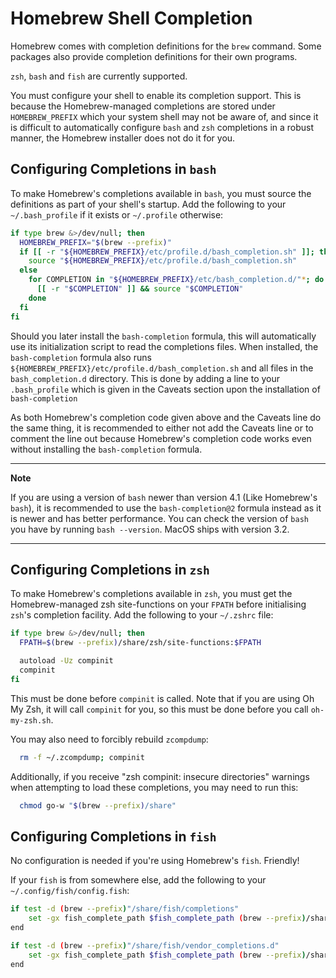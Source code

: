 # Homebrew Shell Completion

Homebrew comes with completion definitions for the `brew` command. Some packages also provide completion definitions for their own programs.

`zsh`, `bash` and `fish` are currently supported.

You must configure your shell to enable its completion support. This is because the Homebrew-managed completions are stored under `HOMEBREW_PREFIX` which your system shell may not be aware of, and since it is difficult to automatically configure `bash` and `zsh` completions in a robust manner, the Homebrew installer does not do it for you.

## Configuring Completions in `bash`

To make Homebrew's completions available in `bash`, you must source the definitions as part of your shell's startup. Add the following to your `~/.bash_profile` if it exists or `~/.profile` otherwise:

```sh
if type brew &>/dev/null; then
  HOMEBREW_PREFIX="$(brew --prefix)"
  if [[ -r "${HOMEBREW_PREFIX}/etc/profile.d/bash_completion.sh" ]]; then
    source "${HOMEBREW_PREFIX}/etc/profile.d/bash_completion.sh"
  else
    for COMPLETION in "${HOMEBREW_PREFIX}/etc/bash_completion.d/"*; do
      [[ -r "$COMPLETION" ]] && source "$COMPLETION"
    done
  fi
fi
```

Should you later install the `bash-completion` formula, this will automatically use its initialization script to read the completions files.
When installed, the `bash-completion` formula also runs `${HOMEBREW_PREFIX}/etc/profile.d/bash_completion.sh` and all files in the `bash_completion.d` directory. This is done by adding a line to your `.bash_profile` which is given in the Caveats section upon the installation of `bash-completion`

As both Homebrew's completion code given above and the Caveats line do the same thing, it is recommended to either not add the Caveats line or to comment the line out because Homebrew's completion code works even without installing the `bash-completion` formula.

---
**Note**

If you are using a version of `bash` newer than version 4.1 (Like Homebrew's `bash`), it is recommended to use the `bash-completion@2` formula instead as it is newer and has better performance. You can check the version of `bash` you have by running `bash --version`. MacOS ships with version 3.2.

---


## Configuring Completions in `zsh`

To make Homebrew's completions available in `zsh`, you must get the Homebrew-managed zsh site-functions on your `FPATH` before initialising `zsh`'s completion facility. Add the following to your `~/.zshrc` file:

```sh
if type brew &>/dev/null; then
  FPATH=$(brew --prefix)/share/zsh/site-functions:$FPATH

  autoload -Uz compinit
  compinit
fi
```

This must be done before `compinit` is called. Note that if you are using Oh My Zsh, it will call `compinit` for you, so this must be done before you call `oh-my-zsh.sh`.

You may also need to forcibly rebuild `zcompdump`:

```sh
  rm -f ~/.zcompdump; compinit
```

Additionally, if you receive "zsh compinit: insecure directories" warnings when attempting to load these completions, you may need to run this:

```sh
  chmod go-w "$(brew --prefix)/share"
```

## Configuring Completions in `fish`

No configuration is needed if you're using Homebrew's `fish`. Friendly!

If your `fish` is from somewhere else, add the following to your `~/.config/fish/config.fish`:

```sh
if test -d (brew --prefix)"/share/fish/completions"
    set -gx fish_complete_path $fish_complete_path (brew --prefix)/share/fish/completions
end

if test -d (brew --prefix)"/share/fish/vendor_completions.d"
    set -gx fish_complete_path $fish_complete_path (brew --prefix)/share/fish/vendor_completions.d
end
```
